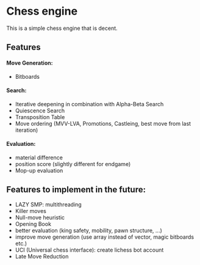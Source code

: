 # Chess engine
This is a simple chess engine that is decent.

## Features
#### Move Generation:
- Bitboards
#### Search:
- Iterative deepening in combination with Alpha-Beta Search
- Quiescence Search
- Transposition Table
- Move ordering (MVV-LVA, Promotions, Castleing, best move from last iteration)
#### Evaluation:
- material difference
- position score (slightly different for endgame)
- Mop-up evaluation 

## Features to implement in the future:
- LAZY SMP: multithreading
- Killer moves
- Null-move heuristic
- Opening Book
- better evaluation (king safety, mobility, pawn structure, ...)
- improve move generation (use array instead of vector, magic bitboards etc.)
- UCI (Universal chess interface): create lichess bot account
- Late Move Reduction

